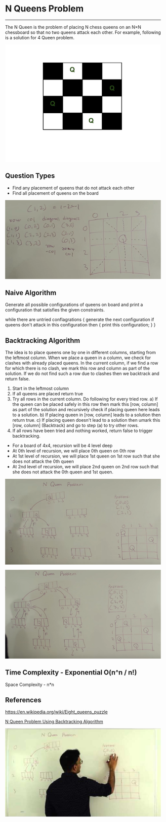 # N Queens Problem

---

The N Queen is the problem of placing N chess queens on an N×N chessboard so that no two queens attack each other. For example, following is a solution for 4 Queen problem.

![image](media/N-Queens-Problem-image1.jpg)

## Question Types

- Find any placement of queens that do not attack each other
- Find all placement of queens on the board

![冖 "02 -3 CO") ](media/N-Queens-Problem-image2.png)

## Naive Algorithm

Generate all possible configurations of queens on board and print a configuration that satisfies the given constraints.

while there are untried conflagrations
{
generate the next configuration
if queens don't attack in this configuration then
{
print this configuration;
}
}

## Backtracking Algorithm

The idea is to place queens one by one in different columns, starting from the leftmost column. When we place a queen in a column, we check for clashes with already placed queens. In the current column, if we find a row for which there is no clash, we mark this row and column as part of the solution. If we do not find such a row due to clashes then we backtrack and return false.

1) Start in the leftmost column
2) If all queens are placed
return true
3) Try all rows in the current column. Do following for every tried row.
a) If the queen can be placed safely in this row then mark this [row,
column] as part of the solution and recursively check if placing
queen here leads to a solution.
b) If placing queen in [row, column] leads to a solution then return
true.
c) If placing queen doesn't lead to a solution then umark this [row,
column] (Backtrack) and go to step (a) to try other rows.
3) If all rows have been tried and nothing worked, return false to trigger
backtracking.

- For a board of 4x4, recursion will be 4 level deep
- At 0th level of recursion, we will place 0th queen on 0th row
- At 1st level of recursion, we will place 1st queen on 1st row such that she does not attack the 0th queen
- At 2nd level of recursion, we will place 2nd queen on 2nd row such that she does not attack the 0th queen and 1st queen.

![image](media/N-Queens-Problem-image3.png)

![P-ocblem ](media/N-Queens-Problem-image4.png)

## Time Complexity - Exponential O(n^n / n!)

Space Complexity - n*n

## References

<https://en.wikipedia.org/wiki/Eight_queens_puzzle>

[N Queen Problem Using Backtracking Algorithm](https://www.youtube.com/watch?v=xouin83ebxE)

![image](media/N-Queens-Problem-image5.png)
